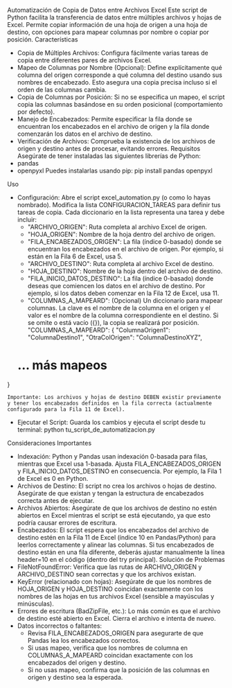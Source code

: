 Automatización de Copia de Datos entre Archivos Excel
Este script de Python facilita la transferencia de datos entre múltiples archivos y hojas de Excel. Permite copiar información de una hoja de origen a una hoja de destino, con opciones para mapear columnas por nombre o copiar por posición.
Características
 * Copia de Múltiples Archivos: Configura fácilmente varias tareas de copia entre diferentes pares de archivos Excel.
 * Mapeo de Columnas por Nombre (Opcional): Define explícitamente qué columna del origen corresponde a qué columna del destino usando sus nombres de encabezado. Esto asegura una copia precisa incluso si el orden de las columnas cambia.
 * Copia de Columnas por Posición: Si no se especifica un mapeo, el script copia las columnas basándose en su orden posicional (comportamiento por defecto).
 * Manejo de Encabezados: Permite especificar la fila donde se encuentran los encabezados en el archivo de origen y la fila donde comenzarán los datos en el archivo de destino.
 * Verificación de Archivos: Comprueba la existencia de los archivos de origen y destino antes de procesar, evitando errores.
Requisitos
Asegúrate de tener instaladas las siguientes librerías de Python:
 * pandas
 * openpyxl
Puedes instalarlas usando pip:
pip install pandas openpyxl

Uso
 * Configuración:
   Abre el script excel_automation.py (o como lo hayas nombrado).
   Modifica la lista CONFIGURACION_TAREAS para definir tus tareas de copia. Cada diccionario en la lista representa una tarea y debe incluir:
   * "ARCHIVO_ORIGEN": Ruta completa al archivo Excel de origen.
   * "HOJA_ORIGEN": Nombre de la hoja dentro del archivo de origen.
   * "FILA_ENCABEZADOS_ORIGEN": La fila (índice 0-basado) donde se encuentran los encabezados en el archivo de origen. Por ejemplo, si están en la Fila 6 de Excel, usa 5.
   * "ARCHIVO_DESTINO": Ruta completa al archivo Excel de destino.
   * "HOJA_DESTINO": Nombre de la hoja dentro del archivo de destino.
   * "FILA_INICIO_DATOS_DESTINO": La fila (índice 0-basado) donde deseas que comiencen los datos en el archivo de destino. Por ejemplo, si los datos deben comenzar en la Fila 12 de Excel, usa 11.
   * "COLUMNAS_A_MAPEARD": (Opcional) Un diccionario para mapear columnas. La clave es el nombre de la columna en el origen y el valor es el nombre de la columna correspondiente en el destino. Si se omite o está vacío ({}), la copia se realizará por posición.
     "COLUMNAS_A_MAPEARD": {
    "ColumnaOrigen1": "ColumnaDestino1",
    "OtraColOrigen": "ColumnaDestinoXYZ",
    # ... más mapeos
}

    Importante: Los archivos y hojas de destino DEBEN existir previamente y tener los encabezados definidos en la fila correcta (actualmente configurado para la Fila 11 de Excel).
 * Ejecutar el Script:
   Guarda los cambios y ejecuta el script desde tu terminal:
   python tu_script_de_automatizacion.py

Consideraciones Importantes
 * Indexación: Python y Pandas usan indexación 0-basada para filas, mientras que Excel usa 1-basada. Ajusta FILA_ENCABEZADOS_ORIGEN y FILA_INICIO_DATOS_DESTINO en consecuencia. Por ejemplo, la Fila 1 de Excel es 0 en Python.
 * Archivos de Destino: El script no crea los archivos o hojas de destino. Asegúrate de que existan y tengan la estructura de encabezados correcta antes de ejecutar.
 * Archivos Abiertos: Asegúrate de que los archivos de destino no estén abiertos en Excel mientras el script se está ejecutando, ya que esto podría causar errores de escritura.
 * Encabezados: El script espera que los encabezados del archivo de destino estén en la Fila 11 de Excel (índice 10 en Pandas/Python) para leerlos correctamente y alinear las columnas. Si tus encabezados de destino están en una fila diferente, deberás ajustar manualmente la línea header=10 en el código (dentro del try principal).
Solución de Problemas
 * FileNotFoundError: Verifica que las rutas de ARCHIVO_ORIGEN y ARCHIVO_DESTINO sean correctas y que los archivos existan.
 * KeyError (relacionado con hojas): Asegúrate de que los nombres de HOJA_ORIGEN y HOJA_DESTINO coincidan exactamente con los nombres de las hojas en tus archivos Excel (sensible a mayúsculas y minúsculas).
 * Errores de escritura (BadZipFile, etc.): Lo más común es que el archivo de destino esté abierto en Excel. Cierra el archivo e intenta de nuevo.
 * Datos incorrectos o faltantes:
   * Revisa FILA_ENCABEZADOS_ORIGEN para asegurarte de que Pandas lea los encabezados correctos.
   * Si usas mapeo, verifica que los nombres de columna en COLUMNAS_A_MAPEARD coincidan exactamente con los encabezados del origen y destino.
   * Si no usas mapeo, confirma que la posición de las columnas en origen y destino sea la esperada.

